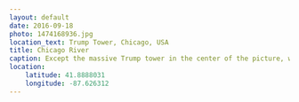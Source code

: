 ```yaml
---
layout: default
date: 2016-09-18
photo: 1474168936.jpg
location_text: Trump Tower, Chicago, USA
title: Chicago River
caption: Except the massive Trump tower in the center of the picture, what is important here is the river at the bottom. It is the Chicago River. It was a very crucial point for commerce as it links the North of the country to the South when joined to the Mississippi River. It made this city an important and historical place for the United States. Over the years and the evolution of the city, people actually reversed the flow of the river, instead of going into the Michigan Lake, the water is now coming from it!
location:
    latitude: 41.8888031
    longitude: -87.626312
---
```

